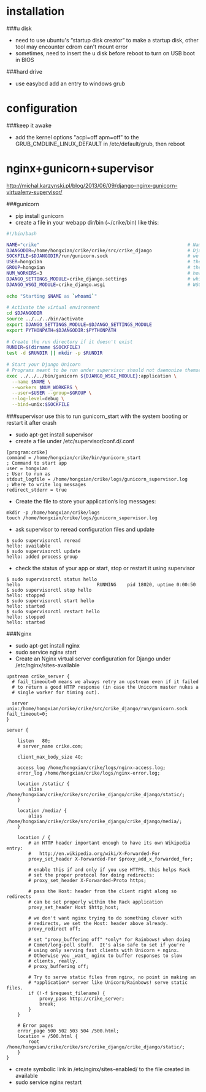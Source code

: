 installation
=====

###u disk
*  need to use ubuntu's “startup disk creator” to make a startup disk, other tool may encounter cdrom can't mount error
*  sometimes, need to insert the u disk before reboot to turn on USB boot in BIOS

###hard drive
* use easybcd add an entry to windows grub

configuration
=====

###keep it awake
* add the kernel options "acpi=off apm=off" to the GRUB_CMDLINE_LINUX_DEFAULT in /etc/default/grub, then reboot

nginx+gunicorn+supervisor
=====
http://michal.karzynski.pl/blog/2013/06/09/django-nginx-gunicorn-virtualenv-supervisor/

###gunicorn
* pip install gunicorn
* create a file in your webapp dir/bin (~/crike/bin) like this:
```bash
#!/bin/bash

NAME="crike"                                                      # Name of the application
DJANGODIR=/home/hongxian/crike/crike/src/crike_django             # Django project directory
SOCKFILE=$DJANGODIR/run/gunicorn.sock                             # we will communicte using this unix socket
USER=hongxian                                                     # the user to run as
GROUP=hongxian                                                    # the group to run as
NUM_WORKERS=3                                                     # how many worker processes should Gunicorn spawn
DJANGO_SETTINGS_MODULE=crike_django.settings                      # which settings file should Django use
DJANGO_WSGI_MODULE=crike_django.wsgi                              # WSGI module name
 
echo "Starting $NAME as `whoami`"
 
# Activate the virtual environment
cd $DJANGODIR
source ../../../bin/activate
export DJANGO_SETTINGS_MODULE=$DJANGO_SETTINGS_MODULE
export PYTHONPATH=$DJANGODIR:$PYTHONPATH
 
# Create the run directory if it doesn't exist
RUNDIR=$(dirname $SOCKFILE)
test -d $RUNDIR || mkdir -p $RUNDIR
 
# Start your Django Unicorn
# Programs meant to be run under supervisor should not daemonize themselves (do not use --daemon)
exec ../../../bin/gunicorn ${DJANGO_WSGI_MODULE}:application \
  --name $NAME \
  --workers $NUM_WORKERS \
  --user=$USER --group=$GROUP \
  --log-level=debug \
  --bind=unix:$SOCKFILE
```

###supervisor
use this to run gunicorn_start with the system booting or restart it after crash
* sudo apt-get install supervisor
* create a file under /etc/supervisor/conf.d/<crike>.conf
```
[program:crike]
command = /home/hongxian/crike/bin/gunicorn_start                     ; Command to start app
user = hongxian                                                       ; User to run as
stdout_logfile = /home/hongxian/crike/logs/gunicorn_supervisor.log    ; Where to write log messages
redirect_stderr = true 
```
* Create the file to store your application’s log messages:
```
mkdir -p /home/hongxian/crike/logs
touch /home/hongxian/crike/logs/gunicorn_supervisor.log
```
* ask supervisor to reread configuration files and update
```
$ sudo supervisorctl reread
hello: available
$ sudo supervisorctl update
hello: added process group
```
* check the status of your app or start, stop or restart it using supervisor
```
$ sudo supervisorctl status hello                       
hello                            RUNNING    pid 18020, uptime 0:00:50
$ sudo supervisorctl stop hello  
hello: stopped
$ sudo supervisorctl start hello                        
hello: started
$ sudo supervisorctl restart hello 
hello: stopped
hello: started
```
###Nginx
* sudo apt-get install nginx
* sudo service nginx start
* Create an Nginx virtual server configuration for Django under /etc/nginx/sites-available
```
upstream crike_server {
  # fail_timeout=0 means we always retry an upstream even if it failed
  # to return a good HTTP response (in case the Unicorn master nukes a
  # single worker for timing out).
 
  server unix:/home/hongxian/crike/crike/src/crike_django/run/gunicorn.sock fail_timeout=0;
}
 
server {
 
    listen   80;
    # server_name crike.com;
 
    client_max_body_size 4G;
 
    access_log /home/hongxian/crike/logs/nginx-access.log;
    error_log /home/hongxian/crike/logs/nginx-error.log;
 
    location /static/ {
        alias   /home/hongxian/crike/crike/src/crike_django/crike_django/static/;
    }
    
    location /media/ {
        alias   /home/hongxian/crike/crike/src/crike_django/crike_django/media/;
    }
 
    location / {
        # an HTTP header important enough to have its own Wikipedia entry:
        #   http://en.wikipedia.org/wiki/X-Forwarded-For
        proxy_set_header X-Forwarded-For $proxy_add_x_forwarded_for;
 
        # enable this if and only if you use HTTPS, this helps Rack
        # set the proper protocol for doing redirects:
        # proxy_set_header X-Forwarded-Proto https;
 
        # pass the Host: header from the client right along so redirects
        # can be set properly within the Rack application
        proxy_set_header Host $http_host;
 
        # we don't want nginx trying to do something clever with
        # redirects, we set the Host: header above already.
        proxy_redirect off;
 
        # set "proxy_buffering off" *only* for Rainbows! when doing
        # Comet/long-poll stuff.  It's also safe to set if you're
        # using only serving fast clients with Unicorn + nginx.
        # Otherwise you _want_ nginx to buffer responses to slow
        # clients, really.
        # proxy_buffering off;
 
        # Try to serve static files from nginx, no point in making an
        # *application* server like Unicorn/Rainbows! serve static files.
        if (!-f $request_filename) {
            proxy_pass http://crike_server;
            break;
        }
    }
 
    # Error pages
    error_page 500 502 503 504 /500.html;
    location = /500.html {
        root /home/hongxian/crike/crike/src/crike_django/crike_django/static/;
    }
}
```
* create symbolic link in /etc/nginx/sites-enabled/ to the file created in available
* sudo service nginx restart

